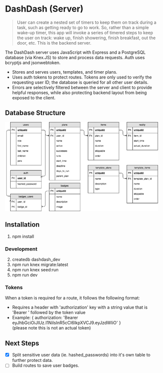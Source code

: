 # DashDash (Server)
> User can create a nested set of timers to keep them on track during a task, such as getting ready to go to work. So, rather than a simple wake-up timer, this app will invoke a series of timered steps to keep the user on track: wake up, finish showering, finish breakfast, out the door, etc.
> This is the backend server.

The DashDash server uses JavaScript with Express and a PostgreSQL database (via Knex.JS) to store and process data requests. Auth uses bcryptjs and jsonwebtoken.

* Stores and serves users, templates, and timer plans.
* Uses auth tokens to protect routes. Tokens are only used to verify the requesting user ID; the database is queried for all other user details.
* Errors are selectively filtered between the server and client to provide helpful responses, while also protecting backend layout from being exposed to the client.

## Database Structure

![](./db/dashdash-db.png)

## Installation
1. npm install
### Development
2. createdb dashdash_dev
3. npm run knex migrate:latest
4. npm run knex seed:run
5. npm run dev

### Tokens
When a token is required for a route, it follows the following format:
* Requires a header with 'authorization' key with a string value that is 'Bearer ' followed by the token value
* Example: { authorization: 'Bearer eyJhbGciOiJIUz.I1NiIsInR5cCI6IkpXVCJ9.eyJzdWIiO' }  
  (please note this is not an actual token)

## Next Steps
- [x] Split sensitive user data (ie. hashed_passwords) into it's own table to further protect data.
- [ ] Build routes to save user badges.
